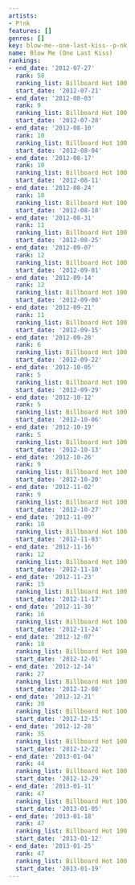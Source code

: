 ```yaml
---
artists:
- P!nk
features: []
genres: []
key: blow-me--one-last-kiss--p-nk
name: Blow Me (One Last Kiss)
rankings:
- end_date: '2012-07-27'
  rank: 58
  ranking_list: Billboard Hot 100
  start_date: '2012-07-21'
- end_date: '2012-08-03'
  rank: 9
  ranking_list: Billboard Hot 100
  start_date: '2012-07-28'
- end_date: '2012-08-10'
  rank: 10
  ranking_list: Billboard Hot 100
  start_date: '2012-08-04'
- end_date: '2012-08-17'
  rank: 10
  ranking_list: Billboard Hot 100
  start_date: '2012-08-11'
- end_date: '2012-08-24'
  rank: 10
  ranking_list: Billboard Hot 100
  start_date: '2012-08-18'
- end_date: '2012-08-31'
  rank: 11
  ranking_list: Billboard Hot 100
  start_date: '2012-08-25'
- end_date: '2012-09-07'
  rank: 12
  ranking_list: Billboard Hot 100
  start_date: '2012-09-01'
- end_date: '2012-09-14'
  rank: 12
  ranking_list: Billboard Hot 100
  start_date: '2012-09-08'
- end_date: '2012-09-21'
  rank: 11
  ranking_list: Billboard Hot 100
  start_date: '2012-09-15'
- end_date: '2012-09-28'
  rank: 6
  ranking_list: Billboard Hot 100
  start_date: '2012-09-22'
- end_date: '2012-10-05'
  rank: 5
  ranking_list: Billboard Hot 100
  start_date: '2012-09-29'
- end_date: '2012-10-12'
  rank: 5
  ranking_list: Billboard Hot 100
  start_date: '2012-10-06'
- end_date: '2012-10-19'
  rank: 5
  ranking_list: Billboard Hot 100
  start_date: '2012-10-13'
- end_date: '2012-10-26'
  rank: 9
  ranking_list: Billboard Hot 100
  start_date: '2012-10-20'
- end_date: '2012-11-02'
  rank: 9
  ranking_list: Billboard Hot 100
  start_date: '2012-10-27'
- end_date: '2012-11-09'
  rank: 10
  ranking_list: Billboard Hot 100
  start_date: '2012-11-03'
- end_date: '2012-11-16'
  rank: 12
  ranking_list: Billboard Hot 100
  start_date: '2012-11-10'
- end_date: '2012-11-23'
  rank: 15
  ranking_list: Billboard Hot 100
  start_date: '2012-11-17'
- end_date: '2012-11-30'
  rank: 16
  ranking_list: Billboard Hot 100
  start_date: '2012-11-24'
- end_date: '2012-12-07'
  rank: 18
  ranking_list: Billboard Hot 100
  start_date: '2012-12-01'
- end_date: '2012-12-14'
  rank: 27
  ranking_list: Billboard Hot 100
  start_date: '2012-12-08'
- end_date: '2012-12-21'
  rank: 30
  ranking_list: Billboard Hot 100
  start_date: '2012-12-15'
- end_date: '2012-12-28'
  rank: 35
  ranking_list: Billboard Hot 100
  start_date: '2012-12-22'
- end_date: '2013-01-04'
  rank: 44
  ranking_list: Billboard Hot 100
  start_date: '2012-12-29'
- end_date: '2013-01-11'
  rank: 47
  ranking_list: Billboard Hot 100
  start_date: '2013-01-05'
- end_date: '2013-01-18'
  rank: 47
  ranking_list: Billboard Hot 100
  start_date: '2013-01-12'
- end_date: '2013-01-25'
  rank: 47
  ranking_list: Billboard Hot 100
  start_date: '2013-01-19'
---
```



